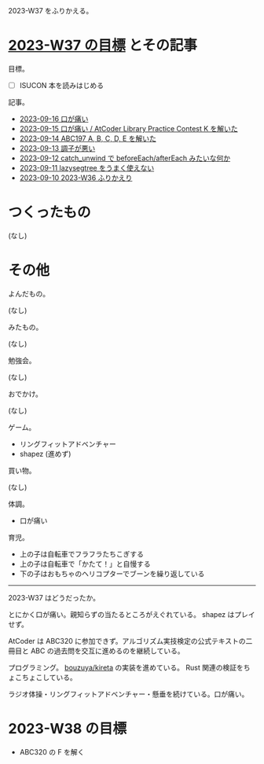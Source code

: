 2023-W37 をふりかえる。

# [2023-W37 の目標][2023-09-10] とその記事

目標。

- ☐ ISUCON 本を読みはじめる

記事。

- [2023-09-16 口が痛い][2023-09-16]
- [2023-09-15 口が痛い / AtCoder Library Practice Contest K を解いた][2023-09-15]
- [2023-09-14 ABC197 A, B, C, D, E を解いた][2023-09-14]
- [2023-09-13 調子が悪い][2023-09-13]
- [2023-09-12 catch_unwind で beforeEach/afterEach みたいな何か][2023-09-12]
- [2023-09-11 lazysegtree をうまく使えない][2023-09-11]
- [2023-09-10 2023-W36 ふりかえり][2023-09-10]

# つくったもの

(なし)

# その他

よんだもの。

(なし)

みたもの。

(なし)

勉強会。

(なし)

おでかけ。

(なし)

ゲーム。

- リングフィットアドベンチャー
- shapez (進めず)

買い物。

(なし)

体調。

- 口が痛い

育児。

- 上の子は自転車でフラフラたちこぎする
- 上の子は自転車で「かたて！」と自慢する
- 下の子はおもちゃのヘリコプターでブーンを繰り返している

---

2023-W37 はどうだったか。

とにかく口が痛い。親知らずの当たるところがえぐれている。 shapez はプレイせず。

AtCoder は ABC320 に参加できず。アルゴリズム実技検定の公式テキストの二冊目と ABC の過去問を交互に進めるのを継続している。

プログラミング。 [bouzuya/kireta] の実装を進めている。 Rust 関連の検証をちょこちょこしている。

ラジオ体操・リングフィットアドベンチャー・懸垂を続けている。口が痛い。

# 2023-W38 の目標

- ABC320 の F を解く

[2023-09-10]: https://blog.bouzuya.net/2023/09/10/
[2023-09-11]: https://blog.bouzuya.net/2023/09/11/
[2023-09-12]: https://blog.bouzuya.net/2023/09/12/
[2023-09-13]: https://blog.bouzuya.net/2023/09/13/
[2023-09-14]: https://blog.bouzuya.net/2023/09/14/
[2023-09-15]: https://blog.bouzuya.net/2023/09/15/
[2023-09-16]: https://blog.bouzuya.net/2023/09/16/
[bouzuya/kireta]: https://github.com/bouzuya/kireta
